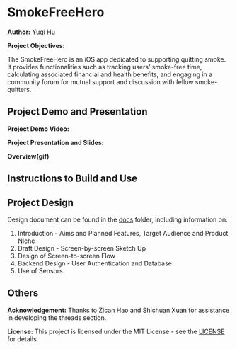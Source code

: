 # SmokeFreeHero

**Author:** [Yuqi Hu](https://www.linkedin.com/in/yuqihu1103/)

**Project Objectives:**

The SmokeFreeHero is an iOS app dedicated to supporting quitting smoke. It provides functionalities such as tracking users’ smoke-free time, calculating associated financial and health benefits, and engaging in a community forum for mutual support and discussion with fellow smoke-quitters.

## Project Demo and Presentation

**Project Demo Video:**

**Project Presentation and Slides:** 

**Overview(gif)**


## Instructions to Build and Use


## Project Design

Design document can be found in the [docs](docs) folder, including information on:

1. Introduction - Aims and Planned Features, Target Audience and Product Niche
2. Draft Design - Screen-by-screen Sketch Up
3. Design of Screen-to-screen Flow
4. Backend Design - User Authentication and Database
5. Use of Sensors

## Others

**Acknowledgement:** Thanks to Zican Hao and Shichuan Xuan for assistance in developing the threads section.

**License:** This project is licensed under the MIT License - see the [LICENSE](LICENSE) for details.
